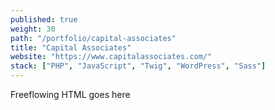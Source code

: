 ```yaml
---
published: true
weight: 30
path: "/portfolio/capital-associates"
title: "Capital Associates"
website: "https://www.capitalassociates.com/"
stack: ["PHP", "JavaScript", "Twig", "WordPress", "Sass"]
---
```


Freeflowing HTML goes here